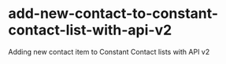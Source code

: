 # add-new-contact-to-constant-contact-list-with-api-v2
Adding new contact item to Constant Contact lists with API v2
